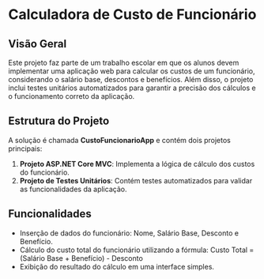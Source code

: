# Calculadora de Custo de Funcionário

## Visão Geral
Este projeto faz parte de um trabalho escolar em que os alunos devem implementar uma aplicação web para calcular os custos de um funcionário, considerando o salário base, descontos e benefícios. Além disso, o projeto inclui testes unitários automatizados para garantir a precisão dos cálculos e o funcionamento correto da aplicação.

## Estrutura do Projeto
A solução é chamada **CustoFuncionarioApp** e contém dois projetos principais:
1. **Projeto ASP.NET Core MVC**: Implementa a lógica de cálculo dos custos do funcionário.
2. **Projeto de Testes Unitários**: Contém testes automatizados para validar as funcionalidades da aplicação.

## Funcionalidades
- Inserção de dados do funcionário: Nome, Salário Base, Desconto e Benefício.
- Cálculo do custo total do funcionário utilizando a fórmula:
  Custo Total = (Salário Base + Benefício) - Desconto
- Exibição do resultado do cálculo em uma interface simples.

